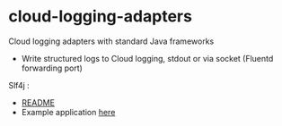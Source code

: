 # cloud-logging-adapters
Cloud logging adapters with standard Java frameworks

- Write structured logs to Cloud logging, stdout or via socket (Fluentd forwarding port)

Slf4j  : 
- [README](cloud-logging-over-slf4j/README.md)
- Example application [here](test-adapters)
